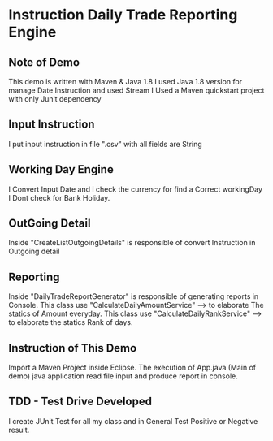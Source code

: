 # Instruction Daily Trade Reporting Engine

## Note of Demo 
   This demo is written with Maven  & Java 1.8 
   I used Java 1.8 version for manage Date Instruction and used Stream
   I Used a Maven quickstart project with only Junit dependency 
   
## Input Instruction 
   I put input instruction in file ".csv" with all fields are String
   
## Working Day Engine
   I Convert Input Date and i check the currency for find a Correct workingDay
   I Dont check for Bank Holiday. 
   
## OutGoing Detail
   Inside "CreateListOutgoingDetails" is responsible of convert Instruction in Outgoing detail  

## Reporting 
   Inside "DailyTradeReportGenerator" is responsible of generating reports in Console. 
   This class use "CalculateDailyAmountService" --> to elaborate The statics of Amount everyday.
   This class use "CalculateDailyRankService" --> to elaborate the statics Rank of days.
   
## Instruction of This Demo
   Import a Maven Project inside Eclipse.
   The execution of App.java (Main of demo) java application read file input and produce report in console. 
 
## TDD - Test Drive Developed
   I create JUnit Test for all my class and in General Test Positive or Negative result. 